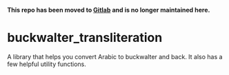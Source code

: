 **This repo has been moved to [Gitlab](https://gitlab.com/rdi-eg/buckwalter_transliteration) and is no longer maintained here.**

# buckwalter_transliteration

A library that helps you convert Arabic to buckwalter and back. It also has a few helpful utility functions.
